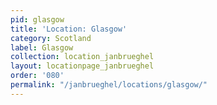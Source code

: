 ```yaml
---
pid: glasgow
title: 'Location: Glasgow'
category: Scotland
label: Glasgow
collection: location_janbrueghel
layout: locationpage_janbrueghel
order: '080'
permalink: "/janbrueghel/locations/glasgow/"
---
```

